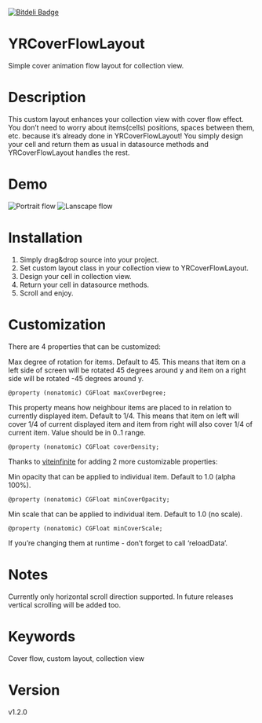 [![Bitdeli Badge](https://d2weczhvl823v0.cloudfront.net/solomidSF/yrcoverflowlayout/trend.png)](https://bitdeli.com/free "Bitdeli Badge")

# YRCoverFlowLayout

Simple cover animation flow layout for collection view.

# Description

This custom layout enhances your collection view with cover flow effect.
You don’t need to worry about items(cells) positions, spaces between them, etc. because it’s already done in YRCoverFlowLayout! You simply design your cell and return them as usual in datasource methods and YRCoverFlowLayout handles the rest.

# Demo

![Portrait flow](/PortraitCoverLayout.gif)
![Lanscape flow](/LandscapeCoverLayout.gif)

# Installation

1. Simply drag&drop source into your project.
2. Set custom layout class in your collection view to YRCoverFlowLayout.
3. Design your cell in collection view.
4. Return your cell in datasource methods.
5. Scroll and enjoy.

# Customization 

There are 4 properties that can be customized:

Max degree of rotation for items. Default to 45. This means that item on a left side of screen will be rotated 45 degrees around y and item on a right side will be rotated -45 degrees around y. 

	@property (nonatomic) CGFloat maxCoverDegree;

This property means how neighbour items are placed to in relation to currently displayed item. Default to 1/4. This means that item on left will cover 1/4 of current displayed item and item from right will also cover 1/4 of current item. Value should be in 0..1 range.

	@property (nonatomic) CGFloat coverDensity;

Thanks to [viteinfinite](https://github.com/viteinfinite) for adding 2 more customizable properties:

Min opacity that can be applied to individual item.
Default to 1.0 (alpha 100%).

	@property (nonatomic) CGFloat minCoverOpacity;

Min scale that can be applied to individual item.
Default to 1.0 (no scale).

	@property (nonatomic) CGFloat minCoverScale;

If you’re changing them at runtime - don’t forget to call ‘reloadData’.

# Notes

Currently only horizontal scroll direction supported.
In future releases vertical scrolling will be added too.

# Keywords

Cover flow, custom layout, collection view

# Version

v1.2.0